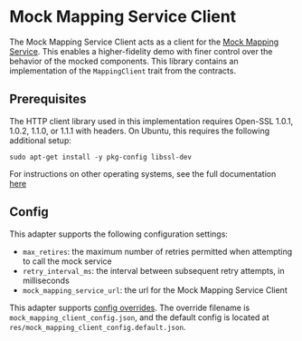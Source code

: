# Mock Mapping Service Client

The Mock Mapping Service Client acts as a client for the [Mock Mapping Service](../../mocks/mock_mapping_service/README.md). This enables a higher-fidelity demo with finer control over the behavior of the mocked components. This library contains an implementation of the `MappingClient` trait from the contracts.

## Prerequisites

The HTTP client library used in this implementation requires Open-SSL 1.0.1, 1.0.2, 1.1.0, or 1.1.1 with headers. On Ubuntu, this requires the following additional setup:

```shell
sudo apt-get install -y pkg-config libssl-dev
```

For instructions on other operating systems, see the full documentation [here](https://docs.rs/openssl/latest/openssl/#automatic)

## Config

This adapter supports the following configuration settings:

- `max_retires`: the maximum number of retries permitted when attempting to call the mock service
- `retry_interval_ms`: the interval between subsequent retry attempts, in milliseconds
- `mock_mapping_service_url`: the url for the Mock Mapping Service Client

This adapter supports [config overrides](../../docs/config-overrides.md). The override filename is `mock_mapping_client_config.json`, and the default config is located at `res/mock_mapping_client_config.default.json`.

